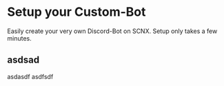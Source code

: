 # Setup your Custom-Bot

Easily create your very own Discord-Bot on SCNX. Setup only takes a few minutes.

## asdsad

asdasdf
asdfsdf